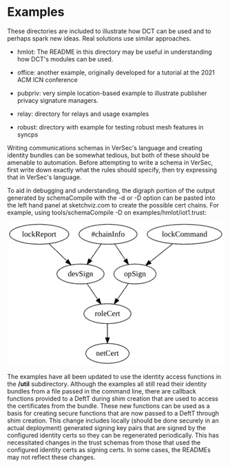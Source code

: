 # Examples

These directories are included to illustrate how DCT can be used and to perhaps spark new ideas. Real solutions use similar approaches.

- hmIot: The README in this directory may be useful in understanding how DCT's modules can be used.

- office: another example, originally developed for a tutorial at the 2021 ACM ICN conference

- pubpriv: very simple location-based example to illustrate publisher privacy signature managers.

- relay: directory for relays and usage examples

- robust: directory  with example for testing robust mesh features in syncps

Writing communications schemas in VerSec's language and creating identity bundles can be somewhat tedious, but both of these should be amenable to automation. Before attempting to write a schema in VerSec, first write down exactly what the rules should specify, then try expressing that in VerSec's language.

To aid in debugging and understanding, the digraph portion of the output generated by schemaCompile with the -d or -D option can be pasted into the left hand panel at sketchviz.com to create the possible cert chains. For example, using tools/schemaCompile -D on examples/hmIot/iot1.trust:

![](./chainDAG.png)

The examples have all been updated to use the identity access functions in the **/util** subdirectory. Although the examples all still read their identity bundles from a file passed in the command line, there are callback functions provided to a DeftT during shim creation that are used to access the certificates from the bundle. These new functions can be used as a basis for creating secure functions that are now passed to a DeftT through shim creation. This change includes locally (should be done securely in an actual deployment) generated signing key pairs that are signed by the configured identity certs so they can be regenerated periodically. This has necessitated changes in the trust schemas from those that used the configured identity certs as signing certs. In some cases, the READMEs may not reflect these changes.
